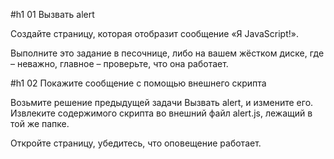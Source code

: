 #h1 01 Вызвать alert

Создайте страницу, которая отобразит сообщение «Я JavaScript!».

Выполните это задание в песочнице, либо на вашем жёстком диске, где – неважно, главное – проверьте, что она работает.

#h1 02 Покажите сообщение с помощью внешнего скрипта

Возьмите решение предыдущей задачи Вызвать alert, и измените его. Извлеките содержимого скрипта во внешний файл alert.js, лежащий в той же папке.

Откройте страницу, убедитесь, что оповещение работает.
